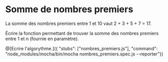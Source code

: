 # Somme de nombres premiers
  La somme des nombres premiers entre 1 et 10 vaut 2 + 3 + 5 + 7 = 17.
  
  Écrire la fonction permettant de trouver la somme des nombres premiers entre 1 et n (fournie en paramètre).
  
@[Ecrire l'algorythme.]({ "stubs": ["nombres_premiers.js"], "command": "node_modules/mocha/bin/mocha nombres_premiers.spec.js --reporter"})
